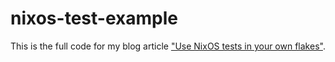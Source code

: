 # nixos-test-example

This is the full code for my blog article ["Use NixOS tests in your own flakes"](https://blog.thalheim.io/2023/01/08/how-to-use-nixos-testing-framework-with-flakes/).
